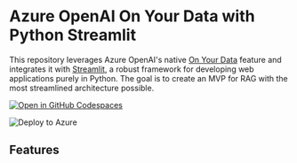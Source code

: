 # Azure OpenAI On Your Data with Python Streamlit

This repository leverages Azure OpenAI's native [On Your Data](https://learn.microsoft.com/en-us/azure/ai-services/openai/concepts/use-your-data) feature and integrates it with [Streamlit](https://streamlit.io/), a robust framework for developing web applications purely in Python. The goal is to create an MVP for RAG with the most streamlined architecture possible.

[![Open in GitHub Codespaces](https://img.shields.io/static/v1?style=for-the-badge&label=GitHub+Codespaces&message=Open&color=blue&logo=github)](https://codespaces.new/charliewei0716/on-your-data-with-streamlit?quickstart=1)

![Deploy to Azure](https://aka.ms/deploytoazurebutton)

## Features
